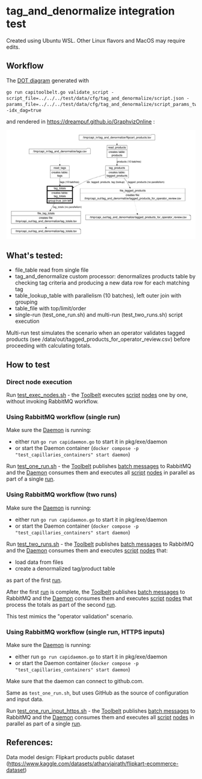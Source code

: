# tag_and_denormalize integration test

Created using Ubuntu WSL. Other Linux flavors and MacOS may require edits.

## Workflow

The [DOT diagram](../../../doc/glossary.md#dot-diagrams) generated with
```
go run capitoolbelt.go validate_script -script_file=../../../test/data/cfg/tag_and_denormalize/script.json -params_file=../../../test/data/cfg/tag_and_denormalize/script_params_two_runs.json -idx_dag=true
```
and rendered in https://dreampuf.github.io/GraphvizOnline :

![drawing](../../../doc/dot-tag-and-denormalize.svg)

## What's tested:

- file_table read from single file
- tag_and_denormalize custom processor: denormalizes products table by checking tag criteria and producing a new data row for each matching tag
- table_lookup_table with parallelism (10 batches), left outer join with grouping
- table_file with top/limit/order
- single-run (test_one_run.sh) and multi-run (test_two_runs.sh) script execution

Multi-run test simulates the scenario when an operator validates tagged products (see /data/out/tagged_products_for_operator_review.csv) before proceeding with calculating totals.

## How to test

### Direct node execution

Run [test_exec_nodes.sh](test_exec_nodes.sh)  - the [Toolbelt](../../../doc/glossary.md#toolbelt) executes [script](../../data/cfg/tag_and_denormalize_quicktest/script.json) [nodes](../../../doc/glossary.md#script-node) one by one, without invoking RabbitMQ workflow.

### Using RabbitMQ workflow (single run)

Make sure the [Daemon](../../../doc/glossary.md#daemon) is running:
- either run `go run capidaemon.go` to start it in pkg/exe/daemon
- or start the Daemon container (`docker compose -p "test_capillaries_containers" start daemon`)

Run [test_one_run.sh](test_one_run.sh) - the [Toolbelt](../../../doc/glossary.md#toolbelt) publishes [batch messages](../../../doc/glossary.md#data-batch) to RabbitMQ and the [Daemon](../../../doc/glossary.md#daemon) consumes them and executes all [script](../../data/cfg/tag_and_denormalize_quicktest/script.json) [nodes](../../../doc/glossary.md#script-node) in parallel as part of a single [run](../../../doc/glossary.md#run).

### Using RabbitMQ workflow (two runs)

Make sure the [Daemon](../../../doc/glossary.md#daemon) is running:
- either run `go run capidaemon.go` to start it in pkg/exe/daemon
- or start the Daemon container (`docker compose -p "test_capillaries_containers" start daemon`)

Run [test_two_runs.sh](test_two_runs.sh) - the [Toolbelt](../../../doc/glossary.md#toolbelt) publishes [batch messages](../../../doc/glossary.md#data-batch) to RabbitMQ and the [Daemon](../../../doc/glossary.md#daemon) consumes them and executes [script](../../data/cfg/tag_and_denormalize_quicktest/script.json) [nodes](../../../doc/glossary.md#script-node) that:
- load data from files
- create a denormalized tag/product table

as part of the first [run](../../../doc/glossary.md#run).

After the first [run](../../../doc/glossary.md#run) is complete, the [Toolbelt](../../../doc/glossary.md#toolbelt) publishes [batch messages](../../../doc/glossary.md#data-batch) to RabbitMQ and the [Daemon](../../../doc/glossary.md#daemon) consumes them and executes [script](../../data/cfg/tag_and_denormalize_quicktest/script.json) [nodes](../../../doc/glossary.md#script-node) that process the totals as part of the second [run](../../../doc/glossary.md#run).

This test mimics the "operator validation" scenario.

### Using RabbitMQ workflow (single run, HTTPS inputs)

Make sure the [Daemon](../../../doc/glossary.md#daemon) is running:
- either run `go run capidaemon.go` to start it in pkg/exe/daemon
- or start the Daemon container (`docker compose -p "test_capillaries_containers" start daemon`)

Make sure that the daemon can connect to github.com.

Same as `test_one_run.sh`, but uses GitHub as the source of configuration and input data.

Run [test_one_run_input_https.sh](test_one_run_input_https.sh) - the [Toolbelt](../../../doc/glossary.md#toolbelt) publishes [batch messages](../../../doc/glossary.md#data-batch) to RabbitMQ and the [Daemon](../../../doc/glossary.md#daemon) consumes them and executes all [script](../../data/cfg/tag_and_denormalize_quicktest/script.json) [nodes](../../../doc/glossary.md#script-node) in parallel as part of a single [run](../../../doc/glossary.md#run).

## References:

Data model design: Flipkart products public dataset (https://www.kaggle.com/datasets/atharvjairath/flipkart-ecommerce-dataset)